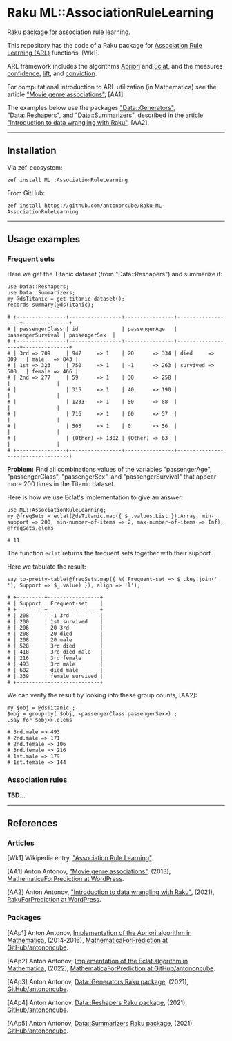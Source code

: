 # Raku ML::AssociationRuleLearning

Raku package for association rule learning.

This repository has the code of a Raku package for
[Association Rule Learning (ARL)](https://en.wikipedia.org/wiki/Association_rule_learning)
functions, [Wk1].

ARL framework includes the algorithms 
[Apriori](https://en.wikipedia.org/wiki/Apriori_algorithm) 
and 
[Eclat](https://en.wikipedia.org/wiki/Association_rule_learning#Eclat_algorithm), 
and the measures 
[confidence](https://en.wikipedia.org/wiki/Association_rule_learning#Confidence),
[lift](https://en.wikipedia.org/wiki/Association_rule_learning#Lift), and 
[conviction](https://en.wikipedia.org/wiki/Association_rule_learning#Conviction).

For computational introduction to ARL utilization (in Mathematica) see the article
["Movie genre associations"](https://mathematicaforprediction.wordpress.com/2013/10/06/movie-genre-associations/),
[AA1].

The examples below use the packages
["Data::Generators"](https://raku.land/cpan:ANTONOV/Data::Generators),
["Data::Reshapers"](https://raku.land/cpan:ANTONOV/Data::Reshapers), and
["Data::Summarizers"](https://raku.land/cpan:ANTONOV/Data::Summarizers), described in the article
["Introduction to data wrangling with Raku"](https://rakuforprediction.wordpress.com/2021/12/31/introduction-to-data-wrangling-with-raku/),
[AA2].

-------

## Installation

Via zef-ecosystem:

```shell
zef install ML::AssociationRuleLearning
```

From GitHub:

```shell
zef install https://github.com/antononcube/Raku-ML-AssociationRuleLearning
```


-------

## Usage examples

### Frequent sets

Here we get the Titanic dataset (from "Data::Reshapers") and summarize it:

```perl6
use Data::Reshapers;
use Data::Summarizers;
my @dsTitanic = get-titanic-dataset();
records-summary(@dsTitanic);
```
```
# +----------------+-----------------+----------------+-------------------+---------------+
# | passengerClass | id              | passengerAge   | passengerSurvival | passengerSex  |
# +----------------+-----------------+----------------+-------------------+---------------+
# | 3rd => 709     | 947     => 1    | 20      => 334 | died     => 809   | male   => 843 |
# | 1st => 323     | 750     => 1    | -1      => 263 | survived => 500   | female => 466 |
# | 2nd => 277     | 59      => 1    | 30      => 258 |                   |               |
# |                | 315     => 1    | 40      => 190 |                   |               |
# |                | 1233    => 1    | 50      => 88  |                   |               |
# |                | 716     => 1    | 60      => 57  |                   |               |
# |                | 505     => 1    | 0       => 56  |                   |               |
# |                | (Other) => 1302 | (Other) => 63  |                   |               |
# +----------------+-----------------+----------------+-------------------+---------------+
```

**Problem:** Find all combinations values of the variables "passengerAge", "passengerClass", "passengerSex", and
"passengerSurvival" that appear more 200 times in the Titanic dataset.

Here is how we use Eclat's implementation to give an answer:

```perl6
use ML::AssociationRuleLearning;
my @freqSets = eclat(@dsTitanic.map({ $_.values.List }).Array, min-support => 200, min-number-of-items => 2, max-number-of-items => Inf);
@freqSets.elems
```
```
# 11
```

The function `eclat` returns the frequent sets together with their support.

Here we tabulate the result:

```perl6
say to-pretty-table(@freqSets.map({ %( Frequent-set => $_.key.join(' '), Support => $_.value) }), align => 'l');
```
```
# +---------+-----------------+
# | Support | Frequent-set    |
# +---------+-----------------+
# | 208     | -1 3rd          |
# | 200     | 1st survived    |
# | 206     | 20 3rd          |
# | 208     | 20 died         |
# | 208     | 20 male         |
# | 528     | 3rd died        |
# | 418     | 3rd died male   |
# | 216     | 3rd female      |
# | 493     | 3rd male        |
# | 682     | died male       |
# | 339     | female survived |
# +---------+-----------------+
```

We can verify the result by looking into these group counts, [AA2]:

```perl6
my $obj = @dsTitanic ;
$obj = group-by( $obj, <passengerClass passengerSex>) ;
.say for $obj>>.elems
```
```
# 3rd.male => 493
# 2nd.male => 171
# 2nd.female => 106
# 3rd.female => 216
# 1st.male => 179
# 1st.female => 144
```

### Association rules

**TBD...**


-------

## References

### Articles

[Wk1] Wikipedia entry, ["Association Rule Learning"](https://en.wikipedia.org/wiki/Association_rule_learning).

[AA1] Anton Antonov,
["Movie genre associations"](https://mathematicaforprediction.wordpress.com/2013/10/06/movie-genre-associations/),
(2013),
[MathematicaForPrediction at WordPress](https://mathematicaforprediction.wordpress.com).

[AA2] Anton Antonov,
["Introduction to data wrangling with Raku"](https://rakuforprediction.wordpress.com/2021/12/31/introduction-to-data-wrangling-with-raku/),
(2021),
[RakuForPrediction at WordPress](https://rakuforprediction.wordpress.com).

### Packages

[AAp1] Anton Antonov,
[Implementation of the Apriori algorithm in Mathematica](https://github.com/antononcube/MathematicaForPrediction/blob/master/AprioriAlgorithm.m),
(2014-2016),
[MathematicaForPrediction at GitHub/antononcube](https://github.com/antononcube/MathematicaForPrediction/).

[AAp2] Anton Antonov,
[Implementation of the Eclat algorithm in Mathematica](https://github.com/antononcube/MathematicaForPrediction/blob/master/EclatAlgorithm.m),
(2022),
[MathematicaForPrediction at GitHub/antononcube](https://github.com/antononcube/MathematicaForPrediction/).

[AAp3] Anton Antonov,
[Data::Generators Raku package](https://github.com/antononcube/Raku-Data-Generators),
(2021),
[GitHub/antononcube](https://github.com/antononcube).

[AAp4] Anton Antonov,
[Data::Reshapers Raku package](https://github.com/antononcube/Raku-Data-Reshapers),
(2021),
[GitHub/antononcube](https://github.com/antononcube).

[AAp5] Anton Antonov,
[Data::Summarizers Raku package](https://github.com/antononcube/Raku-Data-Summarizers),
(2021),
[GitHub/antononcube](https://github.com/antononcube).



